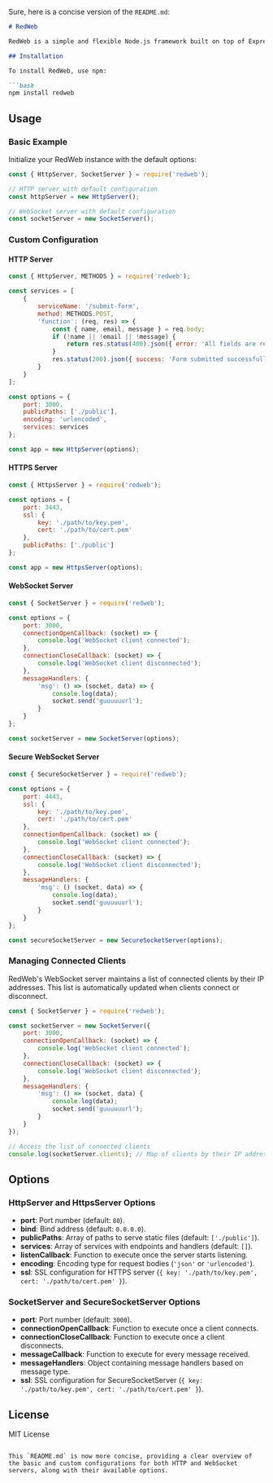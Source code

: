 Sure, here is a concise version of the `README.md`:

```markdown
# RedWeb

RedWeb is a simple and flexible Node.js framework built on top of Express.js and WebSocket. It allows you to quickly set up web servers and WebSocket servers with customizable options.

## Installation

To install RedWeb, use npm:

```bash
npm install redweb
```

## Usage

### Basic Example

Initialize your RedWeb instance with the default options:

```javascript
const { HttpServer, SocketServer } = require('redweb');

// HTTP server with default configuration
const httpServer = new HttpServer();

// WebSocket server with default configuration
const socketServer = new SocketServer();
```

### Custom Configuration

#### HTTP Server

```javascript
const { HttpServer, METHODS } = require('redweb');

const services = [
    {
        serviceName: '/submit-form',
        method: METHODS.POST,
        'function': (req, res) => {
            const { name, email, message } = req.body;
            if (!name || !email || !message) {
                return res.status(400).json({ error: 'All fields are required' });
            }
            res.status(200).json({ success: 'Form submitted successfully' });
        }
    }
];

const options = {
    port: 3000,
    publicPaths: ['./public'],
    encoding: 'urlencoded',
    services: services
};

const app = new HttpServer(options);
```

#### HTTPS Server

```javascript
const { HttpsServer } = require('redweb');

const options = {
    port: 3443,
    ssl: {
        key: './path/to/key.pem',
        cert: './path/to/cert.pem'
    },
    publicPaths: ['./public']
};

const app = new HttpsServer(options);
```

#### WebSocket Server

```javascript
const { SocketServer } = require('redweb');

const options = {
    port: 3000,
    connectionOpenCallback: (socket) => {
        console.log('WebSocket client connected');
    },
    connectionCloseCallback: (socket) => {
        console.log('WebSocket client disconnected');
    },
    messageHandlers: {
        'msg': () => (socket, data) => {
            console.log(data);
            socket.send('guuuuuurl');
        }
    }
};

const socketServer = new SocketServer(options);
```

#### Secure WebSocket Server

```javascript
const { SecureSocketServer } = require('redweb');

const options = {
    port: 4443,
    ssl: {
        key: './path/to/key.pem',
        cert: './path/to/cert.pem'
    },
    connectionOpenCallback: (socket) => {
        console.log('WebSocket client connected');
    },
    connectionCloseCallback: (socket) => {
        console.log('WebSocket client disconnected');
    },
    messageHandlers: {
        'msg': () (socket, data) => {
            console.log(data);
            socket.send('guuuuuurl');
        }
    }
};

const secureSocketServer = new SecureSocketServer(options);
```

### Managing Connected Clients

RedWeb's WebSocket server maintains a list of connected clients by their IP addresses. This list is automatically updated when clients connect or disconnect.

```javascript
const { SocketServer } = require('redweb');

const socketServer = new SocketServer({
    port: 3000,
    connectionOpenCallback: (socket) => {
        console.log('WebSocket client connected');
    },
    connectionCloseCallback: (socket) => {
        console.log('WebSocket client disconnected');
    },
    messageHandlers: {
        'msg': () => (socket, data) {
            console.log(data);
            socket.send('guuuuuurl');
        }
    }
});

// Access the list of connected clients
console.log(socketServer.clients); // Map of clients by their IP addresses
```

## Options

### HttpServer and HttpsServer Options

- **port**: Port number (default: `80`).
- **bind**: Bind address (default: `0.0.0.0`).
- **publicPaths**: Array of paths to serve static files (default: `['./public']`).
- **services**: Array of services with endpoints and handlers (default: `[]`).
- **listenCallback**: Function to execute once the server starts listening.
- **encoding**: Encoding type for request bodies (`'json'` or `'urlencoded'`).
- **ssl**: SSL configuration for HTTPS server (`{ key: './path/to/key.pem', cert: './path/to/cert.pem' }`).

### SocketServer and SecureSocketServer Options

- **port**: Port number (default: `3000`).
- **connectionOpenCallback**: Function to execute once a client connects.
- **connectionCloseCallback**: Function to execute once a client disconnects.
- **messageCallback**: Function to execute for every message received.
- **messageHandlers**: Object containing message handlers based on message type.
- **ssl**: SSL configuration for SecureSocketServer (`{ key: './path/to/key.pem', cert: './path/to/cert.pem' }`).

## License

MIT License
```

This `README.md` is now more concise, providing a clear overview of the basic and custom configurations for both HTTP and WebSocket servers, along with their available options.